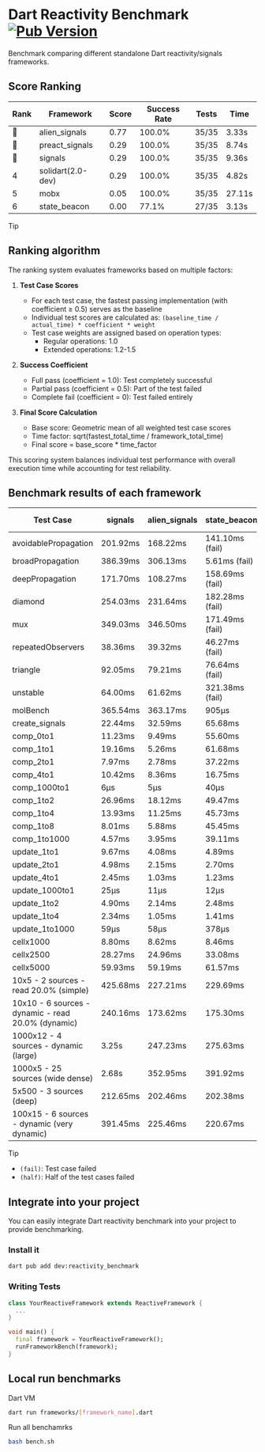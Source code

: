 # Dart Reactivity Benchmark [![Pub Version](https://img.shields.io/pub/v/reactivity_benchmark)](https://pub.dev/packages/reactivity_benchmark)

Benchmark comparing different standalone Dart reactivity/signals frameworks.

## Score Ranking

<!-- ranking start -->
| Rank | Framework | Score | Success Rate | Tests | Time |
|------|-----------|-------|--------------|-------|------|
| 🥇 | alien_signals | 0.77 | 100.0% | 35/35 | 3.33s |
| 🥈 | preact_signals | 0.29 | 100.0% | 35/35 | 8.74s |
| 🥉 | signals | 0.29 | 100.0% | 35/35 | 9.36s |
| 4 | solidart(2.0-dev) | 0.29 | 100.0% | 35/35 | 4.82s |
| 5 | mobx | 0.05 | 100.0% | 35/35 | 27.11s |
| 6 | state_beacon | 0.00 | 77.1% | 27/35 | 3.13s |

<!-- ranking end -->

> [!TIP]
> ## Ranking algorithm
>
> The ranking system evaluates frameworks based on multiple factors:
>
> 1. **Test Case Scores**
>    - For each test case, the fastest passing implementation (with coefficient ≥ 0.5) serves as the baseline
>    - Individual test scores are calculated as: `(baseline_time / actual_time) * coefficient * weight`
>    - Test case weights are assigned based on operation types:
>      - Regular operations: 1.0
>      - Extended operations: 1.2-1.5
>
> 2. **Success Coefficient**
>    - Full pass (coefficient = 1.0): Test completely successful
>    - Partial pass (coefficient = 0.5): Part of the test failed
>    - Complete fail (coefficient = 0): Test failed entirely
>
> 3. **Final Score Calculation**
>    - Base score: Geometric mean of all weighted test case scores
>    - Time factor: sqrt(fastest_total_time / framework_total_time)
>    - Final score = base_score * time_factor
>
> This scoring system balances individual test performance with overall execution time while accounting for test reliability.

## Benchmark results of each framework

<!-- test-case start -->
| Test Case | signals | alien_signals | state_beacon | solidart(2.0-dev) | preact_signals | mobx |
|---|---|---|---|---|---|---|
| avoidablePropagation | 201.92ms | 168.22ms | 141.10ms (fail) | 244.69ms | 197.12ms | 2.28s |
| broadPropagation | 386.39ms | 306.13ms | 5.61ms (fail) | 458.13ms | 440.37ms | 4.19s |
| deepPropagation | 171.70ms | 108.27ms | 158.69ms (fail) | 150.32ms | 180.03ms | 1.48s |
| diamond | 254.03ms | 231.64ms | 182.28ms (fail) | 345.30ms | 250.98ms | 2.36s |
| mux | 349.03ms | 346.50ms | 171.49ms (fail) | 404.85ms | 352.37ms | 1.81s |
| repeatedObservers | 38.36ms | 39.32ms | 46.27ms (fail) | 70.13ms | 35.31ms | 225.51ms |
| triangle | 92.05ms | 79.21ms | 76.64ms (fail) | 111.55ms | 93.26ms | 771.91ms |
| unstable | 64.00ms | 61.62ms | 321.38ms (fail) | 95.71ms | 58.20ms | 326.29ms |
| molBench | 365.54ms | 363.17ms | 905μs | 370.81ms | 363.63ms | 458.67ms |
| create_signals | 22.44ms | 32.59ms | 65.68ms | 59.36ms | 6.43ms | 73.92ms |
| comp_0to1 | 11.23ms | 9.49ms | 55.60ms | 44.19ms | 18.56ms | 24.72ms |
| comp_1to1 | 19.16ms | 5.26ms | 61.68ms | 32.59ms | 14.69ms | 40.95ms |
| comp_2to1 | 7.97ms | 2.78ms | 37.22ms | 24.38ms | 21.82ms | 36.04ms |
| comp_4to1 | 10.42ms | 8.36ms | 16.75ms | 16.84ms | 12.94ms | 15.56ms |
| comp_1000to1 | 6μs | 5μs | 40μs | 16μs | 5μs | 17μs |
| comp_1to2 | 26.96ms | 18.12ms | 49.47ms | 33.99ms | 23.35ms | 36.85ms |
| comp_1to4 | 13.93ms | 11.25ms | 45.73ms | 26.77ms | 28.71ms | 25.06ms |
| comp_1to8 | 8.01ms | 5.88ms | 45.45ms | 25.46ms | 9.47ms | 24.04ms |
| comp_1to1000 | 4.57ms | 3.95ms | 39.11ms | 14.89ms | 11.86ms | 15.32ms |
| update_1to1 | 9.67ms | 4.08ms | 4.89ms | 15.74ms | 8.84ms | 22.18ms |
| update_2to1 | 4.98ms | 2.15ms | 2.70ms | 7.84ms | 4.64ms | 10.74ms |
| update_4to1 | 2.45ms | 1.03ms | 1.23ms | 3.92ms | 2.25ms | 6.07ms |
| update_1000to1 | 25μs | 11μs | 12μs | 39μs | 23μs | 50μs |
| update_1to2 | 4.90ms | 2.14ms | 2.48ms | 7.83ms | 4.69ms | 10.96ms |
| update_1to4 | 2.34ms | 1.05ms | 1.41ms | 4.02ms | 2.28ms | 5.42ms |
| update_1to1000 | 59μs | 58μs | 378μs | 152μs | 54μs | 185μs |
| cellx1000 | 8.80ms | 8.62ms | 8.46ms | 13.42ms | 10.09ms | 87.05ms |
| cellx2500 | 28.27ms | 24.96ms | 33.08ms | 40.00ms | 23.04ms | 256.30ms |
| cellx5000 | 59.93ms | 59.19ms | 61.57ms | 84.95ms | 62.28ms | 565.43ms |
| 10x5 - 2 sources - read 20.0% (simple) | 425.68ms | 227.21ms | 229.69ms | 362.43ms | 390.18ms | 2.13s |
| 10x10 - 6 sources - dynamic - read 20.0% (dynamic) | 240.16ms | 173.62ms | 175.30ms | 254.34ms | 233.81ms | 1.56s |
| 1000x12 - 4 sources - dynamic (large) | 3.25s | 247.23ms | 275.63ms | 364.33ms | 2.99s | 1.77s |
| 1000x5 - 25 sources (wide dense) | 2.68s | 352.95ms | 391.92ms | 538.26ms | 2.30s | 3.56s |
| 5x500 - 3 sources (deep) | 212.65ms | 202.46ms | 202.38ms | 282.01ms | 219.99ms | 1.20s |
| 100x15 - 6 sources - dynamic (very dynamic) | 391.45ms | 225.46ms | 220.67ms | 308.55ms | 374.41ms | 1.73s |

<!-- test-case end -->

> [!TIP]
> - `(fail)`: Test case failed
> - `(half)`: Half of the test cases failed

## Integrate into your project

You can easily integrate Dart reactivity benchmark into your project to provide benchmarking.

### Install it

```bash
dart pub add dev:reactivity_benchmark
```

### Writing Tests

```dart
class YourReactiveFramework extends ReactiveFramework {
  ...
}

void main() {
  final framework = YourReactiveFramework();
  runFrameworkBench(framework);
}
```

## Local run benchmarks

Dart VM
```bash
dart run frameworks/[framework_name].dart
```

Run all benchamrks
```bash
bash bench.sh
```
